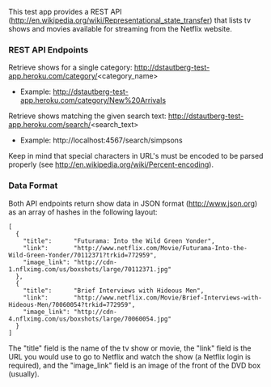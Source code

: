 This test app provides a REST API (http://en.wikipedia.org/wiki/Representational_state_transfer) that lists tv shows and movies available for streaming from the Netflix website.

### REST API Endpoints

Retrieve shows for a single category: http://dstautberg-test-app.heroku.com/category/<category_name>
* Example: http://dstautberg-test-app.heroku.com/category/New%20Arrivals

Retrieve shows matching the given search text: http://dstautberg-test-app.heroku.com/search/<search_text>
* Example: http://localhost:4567/search/simpsons

Keep in mind that special characters in URL's must be encoded to be parsed properly (see http://en.wikipedia.org/wiki/Percent-encoding).

### Data Format

Both API endpoints return show data in JSON format (http://www.json.org) as an array of hashes in the following layout:

    [
      {
        "title":      "Futurama: Into the Wild Green Yonder",
        "link":       "http://www.netflix.com/Movie/Futurama-Into-the-Wild-Green-Yonder/70112371?trkid=772959",
        "image_link": "http://cdn-1.nflximg.com/us/boxshots/large/70112371.jpg"
      },
      {
        "title":      "Brief Interviews with Hideous Men",
        "link":       "http://www.netflix.com/Movie/Brief-Interviews-with-Hideous-Men/70060054?trkid=772959",
        "image_link": "http://cdn-4.nflximg.com/us/boxshots/large/70060054.jpg"
      }
    ]

The "title" field is the name of the tv show or movie, the "link" field is the URL you would use to go to Netflix and watch the show (a Netflix login is required), and the "image_link" field is an image of the front of the DVD box (usually).
